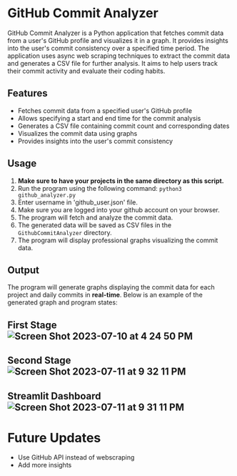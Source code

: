 # GitHub Commit Analyzer
GitHub Commit Analyzer is a Python application that fetches commit data from a user's GitHub profile and visualizes it in a graph. It provides insights into the user's commit consistency over a specified time period. The application uses async web scraping techniques to extract the commit data and generates a CSV file for further analysis. It aims to help users track their commit activity and evaluate their coding habits.

## Features
- Fetches commit data from a specified user's GitHub profile
- Allows specifying a start and end time for the commit analysis
- Generates a CSV file containing commit count and corresponding dates
- Visualizes the commit data using graphs
- Provides insights into the user's commit consistency

## Usage

1. **Make sure to have your projects in the same directory as this script.**
2. Run the program using the following command:
        ```
        python3 github_analyzer.py
        ```
3. Enter username in 'github_user.json' file.
4. Make sure you are logged into your github account on your browser.
5. The program will fetch and analyze the commit data.
6. The generated data will be saved as CSV files in the `GithubCommitAnalyzer` directory.
7. The program will display professional graphs visualizing the commit data.

## Output

The program will generate graphs displaying the commit data for each project and daily commits in **real-time**. Below is an example of the generated graph and program states:

**First Stage**
![Screen Shot 2023-07-10 at 4 24 50 PM](https://github.com/yousefabuz17/GithubCommitAnalyzer/assets/68834704/c7f19845-3dd6-43bc-bd19-56f9a605a90c)
---
**Second Stage**
![Screen Shot 2023-07-11 at 9 32 11 PM](https://github.com/yousefabuz17/GithubCommitAnalyzer/assets/68834704/dd95e8ce-d945-4896-8af6-9469307d7257)
---
**Streamlit Dashboard**
![Screen Shot 2023-07-11 at 9 31 11 PM](https://github.com/yousefabuz17/GithubCommitAnalyzer/assets/68834704/ea5719eb-7704-4751-9fee-1684477f7d00)
---
# Future Updates
- Use GitHub API instead of webscraping
- Add more insights


